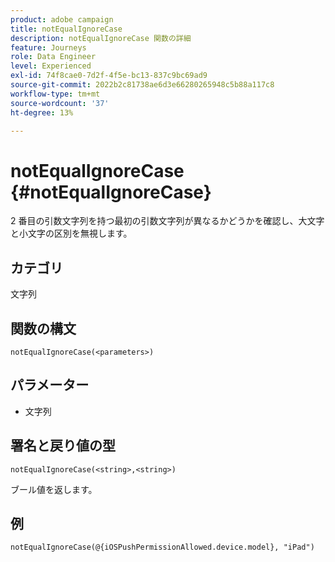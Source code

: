 ```yaml
---
product: adobe campaign
title: notEqualIgnoreCase
description: notEqualIgnoreCase 関数の詳細
feature: Journeys
role: Data Engineer
level: Experienced
exl-id: 74f8cae0-7d2f-4f5e-bc13-837c9bc69ad9
source-git-commit: 2022b2c81738ae6d3e66280265948c5b88a117c8
workflow-type: tm+mt
source-wordcount: '37'
ht-degree: 13%

---
```


# notEqualIgnoreCase {#notEqualIgnoreCase}

2 番目の引数文字列を持つ最初の引数文字列が異なるかどうかを確認し、大文字と小文字の区別を無視します。

## カテゴリ

文字列

## 関数の構文

`notEqualIgnoreCase(<parameters>)`

## パラメーター

* 文字列

## 署名と戻り値の型

`notEqualIgnoreCase(<string>,<string>)`

ブール値を返します。

## 例

`notEqualIgnoreCase(@{iOSPushPermissionAllowed.device.model}, "iPad")`
